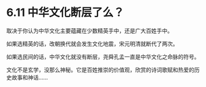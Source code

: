 # 6.11 中华文化断层了么？

取决于你认为中华文化主要蕴藏在少数精英手中，还是广大百姓手中。

如果选精英的话，改朝换代就会发生文化地震，宋元明清就断代了两次。

如果选民间的话，中华文化就没有断层，尧舜孔孟一直是中华文化之命脉的符号。

文化不是玄学，没那么神秘。它是百姓推崇的价值观，欣赏的诗词歌赋和热爱的历史故事和神话……

